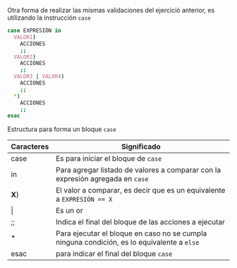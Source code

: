 Otra forma de realizar las mismas validaciones del ejercició anterior, es utilizando la instrucción `case`

```bash
case EXPRESIÓN in
  VALOR1)
    ACCIONES
    ;;
  VALOR2)
    ACCIONES
    ;;
  VALOR3 | VALOR4)
    ACCIONES
    ;;
  *)
    ACCIONES
    ;;
esac
```

Estructura para forma un bloque `case`

Caracteres | Significado
--- | ---
case | Es para iniciar el bloque de `case`
in | Para agregar listado de valores a comparar con la expresión agregada en `case`
**X**) | El valor a comparar, es decir que es un equivalente a `EXPRESIÓN == X`
\| | Es un or 
;; | Indica el final del bloque de las acciones a ejecutar 
\* | Para ejecutar el bloque en caso no se cumpla ninguna condición, es lo equivalente a `else`
esac | para indicar el final del bloque `case`
